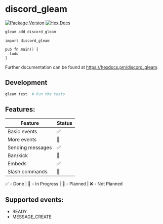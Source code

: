 # discord_gleam

[![Package Version](https://img.shields.io/hexpm/v/discord_gleam)](https://hex.pm/packages/discord_gleam)
[![Hex Docs](https://img.shields.io/badge/hex-docs-ffaff3)](https://hexdocs.pm/discord_gleam/)

```sh
gleam add discord_gleam
```
```gleam
import discord_gleam

pub fn main() {
  todo
}
```

Further documentation can be found at <https://hexdocs.pm/discord_gleam>.

## Development

```sh
gleam test  # Run the tests
```

## Features:
| Feature | Status |
| --- | --- |
| Basic events      | ✅ |
| More events       | 📆 |
| Sending messages  | ✅ |
| Ban/kick          | 🔨 |
| Embeds            | ✅ |
| Slash commands    | 📆 |

✅ - Done | 🔨 - In Progress | 📆 - Planned | ❌ - Not Planned

## Supported events:
- READY
- MESSAGE_CREATE
